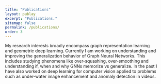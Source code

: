 ```yaml
---
title: "Publications"
layout: publay
excerpt: "Publications."
sitemap: false
permalink: /publications/
order: 3
---
```


My research interests broadly encompass graph representation learning and geometric deep learning. Currently I am working on understanding and improving the generalization behavior of Graph Neural Networks. This includes studying phenomena like over-squashing, over-smoothing and understanding if, when and why GNNs memorize vs generalize. In the past I have also worked on deep learning for computer vision applied to problems such as under-water image enhancement and anomaly detection in videos.
